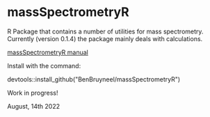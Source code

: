 # massSpectrometryR

R Package that contains a number of utilities for mass spectrometry.
Currently (version 0.1.4) the package mainly deals with calculations.

[massSpectrometryR manual](https://benbruyneel.github.io/massSpectrometryR/)

Install with the command:

devtools::install_github("BenBruyneel/massSpectrometryR")

Work in progress!

August, 14th 2022
